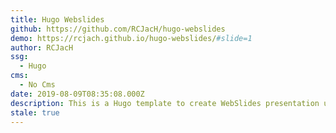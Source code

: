 ```yaml
---
title: Hugo Webslides
github: https://github.com/RCJacH/hugo-webslides
demo: https://rcjach.github.io/hugo-webslides/#slide=1
author: RCJacH
ssg:
  - Hugo
cms:
  - No Cms
date: 2019-08-09T08:35:08.000Z
description: This is a Hugo template to create WebSlides presentation using markdown.
stale: true
---
```

